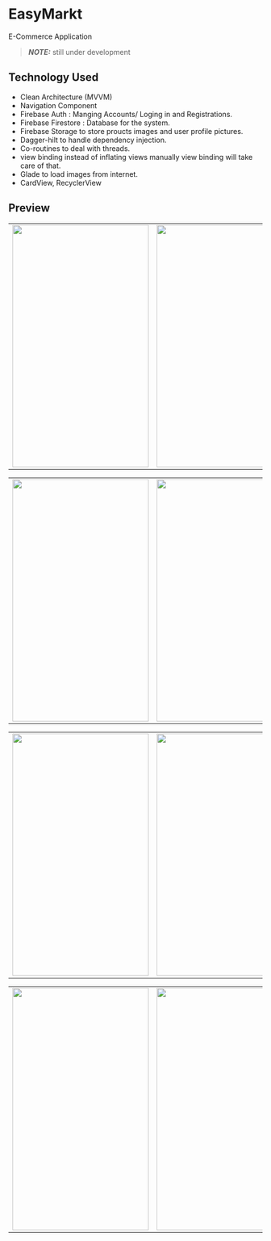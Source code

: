 # EasyMarkt
E-Commerce Application

> **_NOTE:_** still under development

## Technology Used

- Clean Architecture (MVVM)
- Navigation Component
- Firebase Auth : Manging Accounts/ Loging in and Registrations.
- Firebase Firestore : Database for the system.
- Firebase Storage to store proucts images and user profile pictures.
- Dagger-hilt to handle dependency injection.
- Co-routines to deal with threads.
- view binding instead of inflating views manually view binding will take care of that.
- Glade to load images from internet.
- CardView, RecyclerView



## Preview
<table>
  <tr> 
    <td><img src="https://github.com/Ahmed-Srhan/FoodApp/assets/106891451/435ba0d4-3241-4d92-bfd1-35f8390a9813" width=270 height=480></td>
    <td><img src="https://github.com/Ahmed-Srhan/FoodApp/assets/106891451/65fb5184-7192-4719-bbbf-3b5c9d129d29" width=270 height=480></td>
    <td><img src="https://github.com/Ahmed-Srhan/FoodApp/assets/106891451/17032045-ce11-482c-a8ca-11a84f300bfc" width=270 height=480></td>
    <td><img src="https://github.com/Ahmed-Srhan/FoodApp/assets/106891451/8e6811f6-0b1a-4045-8db3-1a4c543804bc" width=270 height=480></td>
   </tr>
 </table>
 
 <table>
  <tr> 
    <td><img src="https://github.com/Ahmed-Srhan/FoodApp/assets/106891451/fabc4705-5a10-4905-bb50-e4df6f52a47c" width=270 height=480></td>
    <td><img src="https://github.com/Ahmed-Srhan/FoodApp/assets/106891451/6ee236f4-0cfd-4fd7-ae4e-b1648f3c5e67" width=270 height=480></td>
    <td><img src="https://github.com/Ahmed-Srhan/FoodApp/assets/106891451/34d76f85-eaf9-4c6e-a129-c297462ce4b8" width=270 height=480></td>
   </tr>
 </table>
 
 <table>
  <tr> 
    <td><img src="https://github.com/Ahmed-Srhan/FoodApp/assets/106891451/7e40e909-4113-4648-8f3b-6dad8ac81e12" width=270 height=480></td>
    <td><img src="https://github.com/Ahmed-Srhan/FoodApp/assets/106891451/4a0e6a76-b5cc-4459-a8b1-826b583bacfe" width=270 height=480></td>
    <td><img src="https://github.com/Ahmed-Srhan/FoodApp/assets/106891451/0a5ad468-bc49-4705-b93f-984f94a30679" width=270 height=480></td>
   </tr>
 </table>

 <table>
  <tr> 
    <td><img src="https://github.com/Ahmed-Srhan/FoodApp/assets/106891451/e3547269-e43a-4034-b767-679590a125e0" width=270 height=480></td>
    <td><img src="https://github.com/Ahmed-Srhan/FoodApp/assets/106891451/1605bfca-5ef8-4d08-bea2-317e77897b0e" width=270 height=480></td>
    <td><img src="https://github.com/Ahmed-Srhan/FoodApp/assets/106891451/ca6eded6-df66-4535-a9b7-58fb42a9089c" width=270 height=480></td>
   </tr>
 </table>



 
